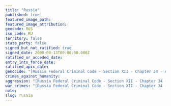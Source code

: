 ```yaml
---
title: "Russia"
published: true
featured_image_path:
featured_image_attribution:
geocode: RUS
iso_code: RU
territory: false
state_party: false
signed_but_not_ratified: true
signed_date: 2000-09-13T00:00:00.000Z
ratified_or_acceded_date:
entry_into_force_date:
ratified_apic_date:
genocide: "[Russia Federal Criminal Code - Section XII - Chapter 34 - Article 357](https://iccdb.hrlc.net/data/doc/192/keyword/46/)"
crimes_against_humanity:
aggression: "[Russia Federal Criminal Code - Section XII - Chapter 34 - Article 353](https://iccdb.hrlc.net/data/doc/192/keyword/1/)"
war_crimes: "[Russia Federal Criminal Code - Section XII - Chapter 34 - Article 356](https://iccdb.hrlc.net/data/doc/192/keyword/145/)"
note:
slug: russia
---
```

